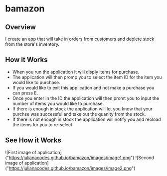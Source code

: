 # bamazon

## Overview
I create an app that will take in orders from customers and deplete stock from the store's inventory.

## How it Works
- When you run the application it will disply items for purchase.
- The application will then promp you to select the item ID for the item you would like to purchase. 
- If you would like to exit this application and not make a purchase you can press E.
- Once you enter in the ID the application will then promt you to input the number of items you would like to purchase. 
- If there is enough in stock the application will let you know that your purchse was successful and take out the quanity from the stock. 
- If there is not enough in stock the application will notify you and reoload the items for you to re-select. 

## See How it Works
![First image of application]
("https://julianacodes.github.io/bamazon/images/image1.png")
![Second image of application]
("https://julianacodes.github.io/bamazon/images/image2.png")